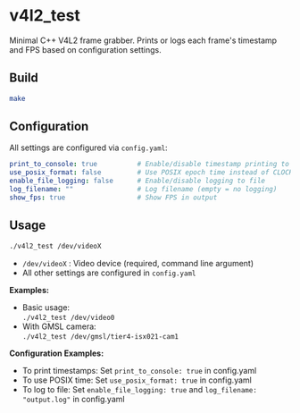 # v4l2_test

Minimal C++ V4L2 frame grabber. Prints or logs each frame's timestamp and FPS based on configuration settings.

## Build

```sh
make
```

## Configuration

All settings are configured via `config.yaml`:

```yaml
print_to_console: true          # Enable/disable timestamp printing to console
use_posix_format: false         # Use POSIX epoch time instead of CLOCK_MONOTONIC
enable_file_logging: false      # Enable/disable logging to file
log_filename: ""                # Log filename (empty = no logging)
show_fps: true                  # Show FPS in output
```

## Usage

```sh
./v4l2_test /dev/videoX
```

- `/dev/videoX` : Video device (required, command line argument)
- All other settings are configured in `config.yaml`

**Examples:**
- Basic usage:  
  `./v4l2_test /dev/video0`
- With GMSL camera:  
  `./v4l2_test /dev/gmsl/tier4-isx021-cam1`

**Configuration Examples:**
- To print timestamps: Set `print_to_console: true` in config.yaml
- To use POSIX time: Set `use_posix_format: true` in config.yaml  
- To log to file: Set `enable_file_logging: true` and `log_filename: "output.log"` in config.yaml
